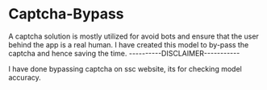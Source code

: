 # Captcha-Bypass
A captcha solution is mostly utilized for avoid bots and ensure that the user behind the app is a real human.
I have created this model to by-pass the captcha and hence saving the time.
----------DISCLAIMER-----------

I have done bypassing captcha on ssc website, its for checking model accuracy. 

